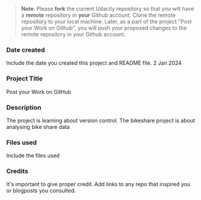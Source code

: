 >**Note**: Please **fork** the current Udacity repository so that you will have a **remote** repository in **your** Github account. Clone the remote repository to your local machine. Later, as a part of the project "Post your Work on Github", you will push your proposed changes to the remote repository in your Github account.

### Date created
Include the date you created this project and README file.
2 Jan 2024

### Project Title
Post your Work on GitHub

### Description
The project is learning about version control. The bikeshare project is about analysing bike share data

### Files used
Include the files used

### Credits
It's important to give proper credit. Add links to any repo that inspired you or blogposts you consulted.

